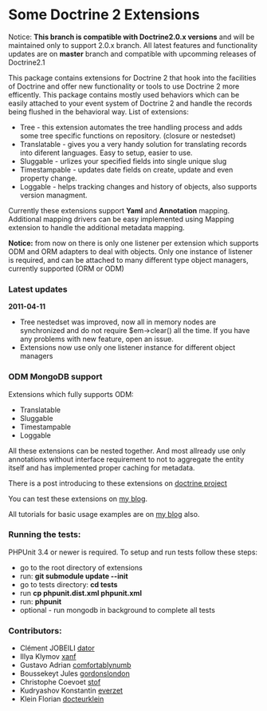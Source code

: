 # Some Doctrine 2 Extensions

Notice: **This branch is compatible with Doctrine2.0.x versions**
and will be maintained only to support 2.0.x branch. All latest features and
functionality updates are on **master** branch and compatible with upcomming
releases of Doctrine2.1 

This package contains extensions for Doctrine 2 that hook into the facilities of Doctrine and
offer new functionality or tools to use Doctrine 2 more efficently. This package contains mostly
used behaviors which can be easily attached to your event system of Doctrine 2 and handle the
records being flushed in the behavioral way. List of extensions:

- Tree - this extension automates the tree handling process and adds some tree specific functions on repository. (closure or nestedset)
- Translatable - gives you a very handy solution for translating records into diferent languages. Easy to setup, easier to use.
- Sluggable - urlizes your specified fields into single unique slug
- Timestampable - updates date fields on create, update and even property change.
- Loggable - helps tracking changes and history of objects, also supports version managment.

Currently these extensions support **Yaml** and **Annotation** mapping. Additional mapping drivers
can be easy implemented using Mapping extension to handle the additional metadata mapping.

**Notice:** from now on there is only one listener per extension which supports ODM
and ORM adapters to deal with objects. Only one instance of listener is required, and can be attached
to many different type object managers, currently supported (ORM or ODM) 

### Latest updates

**2011-04-11**

- Tree nestedset was improved, now all in memory nodes are synchronized and do not require $em->clear() all the time.
If you have any problems with new feature, open an issue.
- Extensions now use only one listener instance for different object managers

### ODM MongoDB support

Extensions which fully supports ODM:

- Translatable
- Sluggable
- Timestampable
- Loggable

All these extensions can be nested together. And most allready use only annotations without interface requirement
to not to aggregate the entity itself and has implemented proper caching for metadata.

There is a post introducing to these extensions on [doctrine project](http://www.doctrine-project.org/blog/doctrine2-behavioral-extensions "Doctrine2 behavior extensions")

You can test these extensions on [my blog](http://gediminasm.org/test/ "Test doctrine behavior extensions").

All tutorials for basic usage examples are on [my blog](http://gediminasm.org "Tutorials for extensions") also.

### Running the tests:

PHPUnit 3.4 or newer is required.
To setup and run tests follow these steps:

- go to the root directory of extensions
- run: **git submodule update --init**
- go to tests directory: **cd tests**
- run **cp phpunit.dist.xml phpunit.xml**
- run: **phpunit**
- optional - run mongodb in background to complete all tests 

### Contributors:

- Clément JOBEILI [dator](http://github.com/dator)
- Illya Klymov [xanf](http://github.com/xanf)
- Gustavo Adrian [comfortablynumb](http://github.com/comfortablynumb)
- Boussekeyt Jules [gordonslondon](http://github.com/gordonslondon)
- Christophe Coevoet [stof](http://github.com/stof)
- Kudryashov Konstantin [everzet](http://github.com/everzet)
- Klein Florian [docteurklein](http://github.com/docteurklein)
